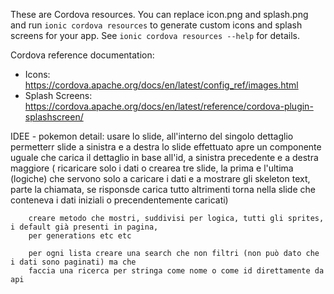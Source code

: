 These are Cordova resources. You can replace icon.png and splash.png and run
`ionic cordova resources` to generate custom icons and splash screens for your
app. See `ionic cordova resources --help` for details.

Cordova reference documentation:

- Icons: https://cordova.apache.org/docs/en/latest/config_ref/images.html
- Splash Screens: https://cordova.apache.org/docs/en/latest/reference/cordova-plugin-splashscreen/


IDEE
    - pokemon detail:
        usare lo slide, all'interno del singolo dettaglio permetterr slide a sinistra e a destra
        lo slide effettuato apre un componente uguale che carica il dettaglio in base all'id,
        a sinistra precedente e a destra maggiore
        ( ricaricare solo i dati o crearea tre slide, la prima e l'ultima (logiche) che servono
            solo a caricare i dati e a mostrare gli skeleton text, parte la chiamata, 
            se risponsde carica tutto altrimenti torna nella slide che conteneva i dati iniziali
            o precendentemente caricati)

        creare metodo che mostri, suddivisi per logica, tutti gli sprites, i default già presenti in pagina,
        per generations etc etc

        per ogni lista creare una search che non filtri (non può dato che i dati sono paginati) ma che 
        faccia una ricerca per stringa come nome o come id direttamente da api
        